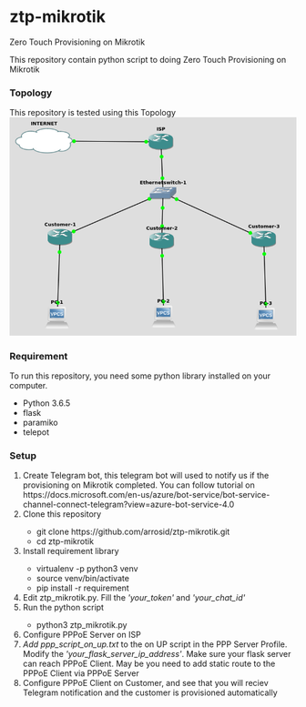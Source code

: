 # ztp-mikrotik
Zero Touch Provisioning on Mikrotik

This repository contain python script to doing Zero Touch Provisioning on Mikrotik

<h3>Topology</h3>
This repository is tested using this Topology
<img src="Topology.png">

<h3>Requirement</h3>
To run this repository, you need some python library installed on your computer.
<ul>
    <li>Python 3.6.5</li>
    <li>flask</li>
    <li>paramiko</li>
    <li>telepot</li>
</ul>


<h3>Setup</h3>
<ol>
    <li>Create Telegram bot, this telegram bot will used to notify us if the provisioning on Mikrotik completed. You can follow tutorial on https://docs.microsoft.com/en-us/azure/bot-service/bot-service-channel-connect-telegram?view=azure-bot-service-4.0</li>
    <li>Clone this repository</li>
        <ul>
            <li>git clone https://github.com/arrosid/ztp-mikrotik.git</li>
            <li>cd ztp-mikrotik</li>
        </ul>
    <li>Install requirement library</li>
        <ul>
            <li>virtualenv -p python3 venv</li>
            <li>source venv/bin/activate</li>
            <li>pip install -r requirement</li>
        </ul>
    <li>Edit ztp_mikrotik.py. Fill the <i>'your_token'</i> and <i>'your_chat_id'</i></li>
    <li>Run the python script</li>
        <ul>
            <li>python3 ztp_mikrotik.py</li>
        </ul>
    <li>Configure PPPoE Server on ISP</li>
    <li><i>Add ppp_script_on_up.txt</i> to the on UP script in the PPP Server Profile. Modify the <i>'your_flask_server_ip_address'</i>. Make sure your flask server can reach PPPoE Client. May be you need to add static route to the PPPoE Client via PPPoE Server </li>
    <li>Configure PPPoE Client on Customer, and see that you will reciev Telegram notification and the customer is provisioned automatically</li>
</ol>
